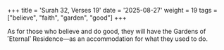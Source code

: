 +++
title = 'Surah 32, Verses 19'
date = '2025-08-27'
weight = 19
tags = ["believe", "faith", "garden", "good"]
+++

As for those who believe and do good, they will have the Gardens of ˹Eternal˺ Residence—as an accommodation for what they used to do.